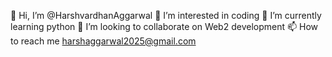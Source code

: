 👋 Hi, I’m @HarshvardhanAggarwal 👀
I’m interested in coding 🌱
I’m currently learning python
💞️ I’m looking to collaborate on Web2 development
📫 How to reach me harshaggarwal2025@gmail.com
